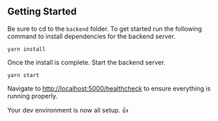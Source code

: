 ## Getting Started

Be sure to cd to the ```backend``` folder. To get started run the following command to install dependencies for the backend server.

```yarn install```

Once the install is complete. Start the backend server.

```yarn start```

Navigate to [http://localhost:5000/healthcheck](http://localhost:5000/healthcheck) to ensure everything is running properly.

Your dev environment is now all setup. 👍
